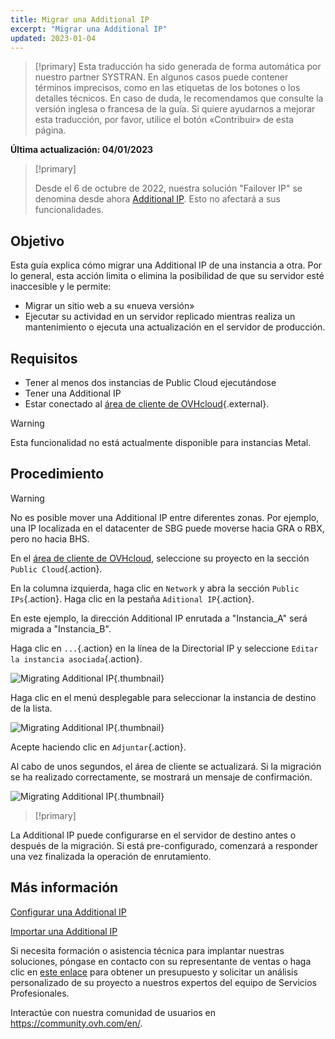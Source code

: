 ```yaml
---
title: Migrar una Additional IP
excerpt: "Migrar una Additional IP"
updated: 2023-01-04
---
```


> [!primary]
> Esta traducción ha sido generada de forma automática por nuestro partner SYSTRAN. En algunos casos puede contener términos imprecisos, como en las etiquetas de los botones o los detalles técnicos. En caso de duda, le recomendamos que consulte la versión inglesa o francesa de la guía. Si quiere ayudarnos a mejorar esta traducción, por favor, utilice el botón «Contribuir» de esta página.
>

**Última actualización: 04/01/2023**

> [!primary]
>
> Desde el 6 de octubre de 2022, nuestra solución "Failover IP" se denomina desde ahora [Additional IP](https://www.ovhcloud.com/es/network/additional-ip/). Esto no afectará a sus funcionalidades.
>

## Objetivo
Esta guía explica cómo migrar una Additional IP de una instancia a otra. Por lo general, esta acción limita o elimina la posibilidad de que su servidor esté inaccesible y le permite:

- Migrar un sitio web a su «nueva versión»
- Ejecutar su actividad en un servidor replicado mientras realiza un mantenimiento o ejecuta una actualización en el servidor de producción.

## Requisitos

- Tener al menos dos instancias de Public Cloud ejecutándose
- Tener una Additional IP
- Estar conectado al [área de cliente de OVHcloud](https://ca.ovh.com/auth/?action=gotomanager&from=https://www.ovh.com/world/&ovhSubsidiary=ws){.external}.

> [!warning]
> Esta funcionalidad no está actualmente disponible para instancias Metal.
>

## Procedimiento

> [!warning]
>
> No es posible mover una Additional IP entre diferentes zonas. Por ejemplo, una IP localizada en el datacenter de SBG puede moverse hacia GRA o RBX, pero no hacia BHS.
>

En el [área de cliente de OVHcloud](https://ca.ovh.com/auth/?action=gotomanager&from=https://www.ovh.com/world/&ovhSubsidiary=ws), seleccione su proyecto en la sección `Public Cloud`{.action}.

En la columna izquierda, haga clic en `Network` y abra la sección `Public IPs`{.action}. Haga clic en la pestaña `Aditional IP`{.action}.

En este ejemplo, la dirección Additional IP enrutada a "Instancia_A" será migrada a "Instancia_B".

Haga clic en `...`{.action} en la línea de la Directorial IP y seleccione `Editar la instancia asociada`{.action}.

![Migrating Additional IP](images/migrateip_01.png){.thumbnail}

Haga clic en el menú desplegable para seleccionar la instancia de destino de la lista.

![Migrating Additional IP](images/migrateip_02.png){.thumbnail}

Acepte haciendo clic en `Adjuntar`{.action}.

Al cabo de unos segundos, el área de cliente se actualizará. Si la migración se ha realizado correctamente, se mostrará un mensaje de confirmación.

![Migrating Additional IP](images/migrateip_03.png){.thumbnail}

> [!primary]
>
La Additional IP puede configurarse en el servidor de destino antes o después de la migración. Si está pre-configurado, comenzará a responder una vez finalizada la operación de enrutamiento.
>

## Más información

[Configurar una Additional IP](/pages/platform/network-services/getting-started-04-configure-additional-ip-to-instance)

[Importar una Additional IP](/pages/platform/network-services/additional-ip-import)

Si necesita formación o asistencia técnica para implantar nuestras soluciones, póngase en contacto con su representante de ventas o haga clic en [este enlace](https://www.ovhcloud.com/es/professional-services/) para obtener un presupuesto y solicitar un análisis personalizado de su proyecto a nuestros expertos del equipo de Servicios Profesionales.

Interactúe con nuestra comunidad de usuarios en <https://community.ovh.com/en/>.
